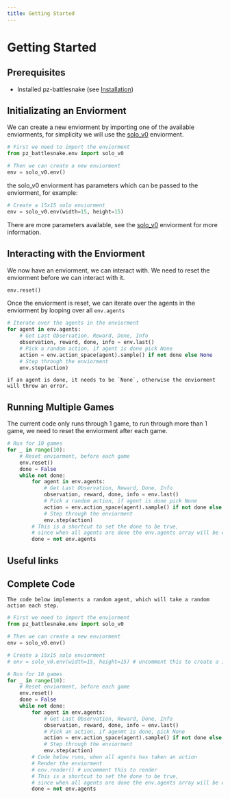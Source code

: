 ```yaml
---
title: Getting Started
---
```


# Getting Started

## Prerequisites

- Installed pz-battlesnake (see [Installation](./install.md))

## Initializating an Enviorment

We can create a new enviorment by importing one of the available enviorments, for simplicity we will use the [solo_v0](../environments/solo.md) enviorment.

```python
# First we need to import the enviorment
from pz_battlesnake.env import solo_v0

# Then we can create a new enviorment
env = solo_v0.env() 
```

the solo_v0 enviorment has parameters which can be passed to the enviorment, for example:

```python
# Create a 15x15 solo enviorment 
env = solo_v0.env(width=15, height=15)
```

There are more parameters available, see the [solo_v0](../environments/solo.md) enviorment for more information.

## Interacting with the Enviorment

We now have an enviorment, we can interact with. We need to reset the enviorment before we can interact with it.

```python
env.reset()
```

Once the enviorment is reset, we can iterate over the agents in the enviorment by looping over all `env.agents`

```python
# Iterate over the agents in the enviorment
for agent in env.agents:
    # Get Last Observation, Reward, Done, Info
    observation, reward, done, info = env.last()
    # Pick a random action, if agent is done pick None
    action = env.action_space(agent).sample() if not done else None
    # Step through the enviorment
    env.step(action)
```

```{danger}
if an agent is done, it needs to be `None`, otherwise the enviorment will throw an error.
```

## Running Multiple Games 

The current code only runs through 1 game, to run through more than 1 game, we need to reset the enviorment after each game.

```python
# Run for 10 games
for _ in range(10):
    # Reset enviorment, before each game
    env.reset() 
    done = False
    while not done:
        for agent in env.agents:
            # Get Last Observation, Reward, Done, Info
            observation, reward, done, info = env.last()
            # Pick a random action, if agent is done pick None
            action = env.action_space(agent).sample() if not done else None
            # Step through the enviorment
            env.step(action)
        # This is a shortcut to set the done to be true, 
        # since when all agents are done the env.agents array will be empty
        done = not env.agents
```
## Useful links

## Complete Code

```{note}
The code below implements a random agent, which will take a random action each step.
```

```python
# First we need to import the enviorment
from pz_battlesnake.env import solo_v0

# Then we can create a new enviorment
env = solo_v0.env() 

# Create a 15x15 solo enviorment 
# env = solo_v0.env(width=15, height=15) # uncomment this to create a 15x15 solo enviorment

# Run for 10 games
for _ in range(10):
    # Reset enviorment, before each game
    env.reset()
    done = False
    while not done:
        for agent in env.agents:
            # Get Last Observation, Reward, Done, Info
            observation, reward, done, info = env.last()
            # Pick an action, if agenmt is done, pick None
            action = env.action_space(agent).sample() if not done else None
            # Step through the enviorment
            env.step(action)
        # Code below runs, when all agents has taken an action
        # Render the enviorment
        # env.render() # uncomment this to render
        # This is a shortcut to set the done to be true, 
        # since when all agents are done the env.agents array will be empty
        done = not env.agents
```

